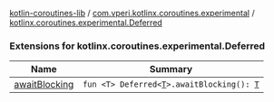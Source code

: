 [kotlin-coroutines-lib](../../index.md) / [com.vperi.kotlinx.coroutines.experimental](../index.md) / [kotlinx.coroutines.experimental.Deferred](./index.md)

### Extensions for kotlinx.coroutines.experimental.Deferred

| Name | Summary |
|---|---|
| [awaitBlocking](await-blocking.md) | `fun <T> Deferred<`[`T`](await-blocking.md#T)`>.awaitBlocking(): `[`T`](await-blocking.md#T) |
